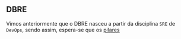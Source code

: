 DBRE
------------------

Vimos anteriormente que o DBRE nasceu a partir da disciplina `SRE` de `DevOps`, sendo assim, espera-se que os [pilares](/01%20-%20Concept/01%20-%20Background.md#pilares-do-sre)